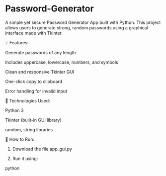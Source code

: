 # Password-Generator
A simple yet secure Password Generator App built with Python.
This project allows users to generate strong, random passwords using a graphical interface made with Tkinter.

💡 Features:

Generate passwords of any length

Includes uppercase, lowercase, numbers, and symbols

Clean and responsive Tkinter GUI

One-click copy to clipboard

Error handling for invalid input

📁 Technologies Used:

Python 3

Tkinter (built-in GUI library)

random, string libraries


🚀 How to Run:

1. Download the file app_gui.py


2. Run it using:

python
